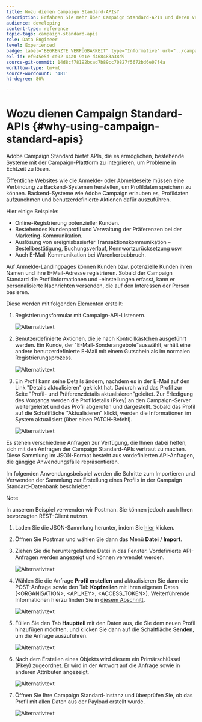 ```yaml
---
title: Wozu dienen Campaign Standard-APIs?
description: Erfahren Sie mehr über Campaign Standard-APIs und deren Verwendung.
audience: developing
content-type: reference
topic-tags: campaign-standard-apis
role: Data Engineer
level: Experienced
badge: label="BEGRENZTE VERFÜGBARKEIT" type="Informative" url="../campaign-standard-migration-home.md" tooltip="Auf Campaign Standard migrierte Benutzer beschränkt"
exl-id: ef045e5d-cd02-44a0-9a1e-d468483a38d9
source-git-commit: 14d8cf78192bcad7b89cc70827f5672bd6e07f4a
workflow-type: tm+mt
source-wordcount: '481'
ht-degree: 80%

---
```


# Wozu dienen Campaign Standard-APIs {#why-using-campaign-standard-apis}

Adobe Campaign Standard bietet APIs, die es ermöglichen, bestehende Systeme mit der Campaign-Plattform zu integrieren, um Probleme in Echtzeit zu lösen.

Öffentliche Websites wie die Anmelde- oder Abmeldeseite müssen eine Verbindung zu Backend-Systemen herstellen, um Profildaten speichern zu können. Backend-Systeme wie Adobe Campaign erlauben es, Profildaten aufzunehmen und benutzerdefinierte Aktionen dafür auszuführen.

Hier einige Beispiele:

* Online-Registrierung potenzieller Kunden.
* Bestehendes Kundenprofil und Verwaltung der Präferenzen bei der Marketing-Kommunikation.
* Auslösung von ereignisbasierter Transaktionskommunikation – Bestellbestätigung, Buchungsverlauf, Kennwortzurücksetzung usw.
* Auch E-Mail-Kommunikation bei Warenkorbabbruch.

Auf Anmelde-Landingpages können Kunden bzw. potenzielle Kunden ihren Namen und ihre E-Mail-Adresse registrieren. Sobald der Campaign Standard die Profilinformationen und -einstellungen erfasst, kann er personalisierte Nachrichten versenden, die auf den Interessen der Person basieren.

Diese werden mit folgenden Elementen erstellt:

1. Registrierungsformular mit Campaign-API-Listenern.

   ![Alternativtext](assets/apis_uc1.png)

1. Benutzerdefinierte Aktionen, die je nach Kontrollkästchen ausgeführt werden. Ein Kunde, der &quot;E-Mail-Sonderangebote&quot;auswählt, erhält eine andere benutzerdefinierte E-Mail mit einem Gutschein als im normalen Registrierungsprozess.

   ![Alternativtext](assets/apis_uc2.png)

1. Ein Profil kann seine Details ändern, nachdem es in der E-Mail auf den Link &quot;Details aktualisieren&quot; geklickt hat. Dadurch wird das Profil zur Seite &quot;Profil- und Präferenzdetails aktualisieren&quot;geleitet. Zur Erledigung des Vorgangs werden die Profildetails (Pkey) an den Campaign-Server weitergeleitet und das Profil abgerufen und dargestellt. Sobald das Profil auf die Schaltfläche &quot;Aktualisieren&quot; klickt, werden die Informationen im System aktualisiert (über einen PATCH-Befehl).

   ![Alternativtext](assets/apis_uc3.png)

Es stehen verschiedene Anfragen zur Verfügung, die Ihnen dabei helfen, sich mit den Anfragen der Campaign Standard-APIs vertraut zu machen. Diese Sammlung im JSON-Format besteht aus vordefinierten API-Anfragen, die gängige Anwendungsfälle repräsentieren.

Im folgenden Anwendungsbeispiel werden die Schritte zum Importieren und Verwenden der Sammlung zur Erstellung eines Profils in der Campaign Standard-Datenbank beschrieben.

>[!NOTE]
>
>In unserem Beispiel verwenden wir Postman. Sie können jedoch auch Ihren bevorzugten REST-Client nutzen.

1. Laden Sie die JSON-Sammlung herunter, indem Sie [hier](https://helpx.adobe.com/content/dam/help/en/campaign/kb/working-with-acs-api/_jcr_content/main-pars/download_section/download-1/KB_postman_collection.json.zip) klicken.

1. Öffnen Sie Postman und wählen Sie dann das Menü **Datei** / **Import**.

1. Ziehen Sie die heruntergeladene Datei in das Fenster. Vordefinierte API-Anfragen werden angezeigt und können verwendet werden.

   ![Alternativtext](assets/postman_collection.png)

1. Wählen Sie die Anfrage **Profil erstellen** und aktualisieren Sie dann die POST-Anfrage sowie den Tab **Kopfzeilen** mit Ihren eigenen Daten (&lt;ORGANISATION>, &lt;API_KEY>, &lt;ACCESS_TOKEN>). Weiterführende Informationen hierzu finden Sie in [diesem Abschnitt](setting-up-api-access.md).

   ![Alternativtext](assets/postman_uc1.png)

1. Füllen Sie den Tab **Hauptteil** mit den Daten aus, die Sie dem neuen Profil hinzufügen möchten, und klicken Sie dann auf die Schaltfläche **Senden**, um die Anfrage auszuführen.

   ![Alternativtext](assets/postman_uc2.png)

1. Nach dem Erstellen eines Objekts wird diesem ein Primärschlüssel (Pkey) zugeordnet. Er wird in der Antwort auf die Anfrage sowie in anderen Attributen angezeigt.

   ![Alternativtext](assets/postman_uc3.png)

1. Öffnen Sie Ihre Campaign Standard-Instanz und überprüfen Sie, ob das Profil mit allen Daten aus der Payload erstellt wurde.

   ![Alternativtext](assets/postman_uc4.png)
